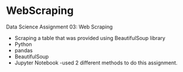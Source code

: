 # WebScraping
Data Science Assignment 03: Web Scraping
- Scraping a table that was provided using BeautifulSoup library
- Python 
- pandas
- BeautifulSoup
- Jupyter Notebook
-used 2 different methods to do this assignment.
